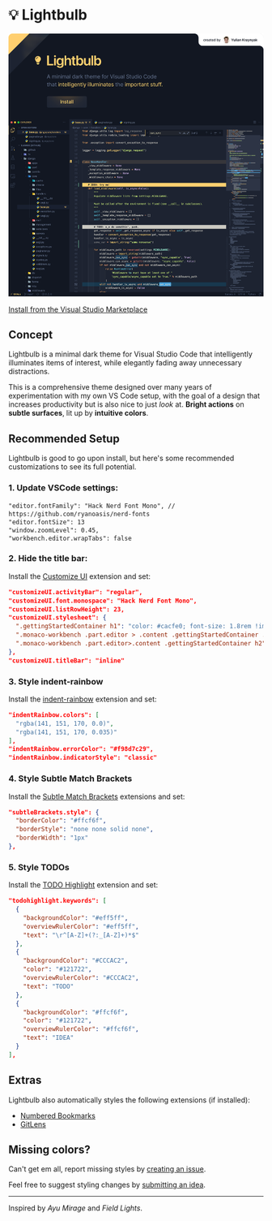 # 💡 Lightbulb

<a href="https://marketplace.visualstudio.com/items?itemName=ykray.lightbulb">
    <img src="assets/showcase-2.png" width="1600px"/>
</a>

<br/>

[Install from the Visual Studio Marketplace](https://marketplace.visualstudio.com/items?itemName=ykray.lightbulb)

## Concept

Lightbulb is a minimal dark theme for Visual Studio Code that intelligently illuminates items of interest, while elegantly fading away unnecessary distractions.

This is a comprehensive theme designed over many years of experimentation with my own VS Code setup, with the goal of a design that increases productivity but is also nice to just _look_ at. **Bright actions** on **subtle surfaces**, lit up by **intuitive colors**.

## Recommended Setup

Lightbulb is good to go upon install, but here's some recommended customizations to see its full potential.

### 1. Update VSCode settings:

```jsonc
"editor.fontFamily": "Hack Nerd Font Mono", // https://github.com/ryanoasis/nerd-fonts
"editor.fontSize": 13
"window.zoomLevel": 0.45,
"workbench.editor.wrapTabs": false
```

### 2. Hide the title bar:

Install the [Customize UI](https://marketplace.visualstudio.com/items?itemName=iocave.customize-ui) extension and set:

```json
"customizeUI.activityBar": "regular",
"customizeUI.font.monospace": "Hack Nerd Font Mono",
"customizeUI.listRowHeight": 23,
"customizeUI.stylesheet": {
  ".gettingStartedContainer h1": "color: #cacfe0; font-size: 1.8rem !important; text-transform: lowercase;",
  ".monaco-workbench .part.editor > .content .gettingStartedContainer .description": "font-size: 1rem !important; text-transform: lowercase;",
  ".monaco-workbench .part.editor>.content .gettingStartedContainer h2": "font-size: 1rem !important; text-transform: lowercase;"
},
"customizeUI.titleBar": "inline"
```

### 3. Style indent-rainbow

Install the [indent-rainbow](https://marketplace.visualstudio.com/items?itemName=oderwat.indent-rainbow) extension and set:

```json
"indentRainbow.colors": [
  "rgba(141, 151, 170, 0.0)",
  "rgba(141, 151, 170, 0.035)"
],
"indentRainbow.errorColor": "#f98d7c29",
"indentRainbow.indicatorStyle": "classic"
```

### 4. Style Subtle Match Brackets

Install the [Subtle Match Brackets](https://marketplace.visualstudio.com/items?itemName=rafamel.subtle-brackets) extensions and set:

```json
"subtleBrackets.style": {
  "borderColor": "#ffcf6f",
  "borderStyle": "none none solid none",
  "borderWidth": "1px"
},
```

### 5. Style TODOs

Install the [TODO Highlight](https://marketplace.visualstudio.com/items?itemName=wayou.vscode-todo-highlight) extension and set:

```json
"todohighlight.keywords": [
  {
    "backgroundColor": "#eff5ff",
    "overviewRulerColor": "#eff5ff",
    "text": "\r^[A-Z]+(?:_[A-Z]+)*$"
  },
  {
    "backgroundColor": "#CCCAC2",
    "color": "#121722",
    "overviewRulerColor": "#CCCAC2",
    "text": "TODO"
  },
  {
    "backgroundColor": "#ffcf6f",
    "color": "#121722",
    "overviewRulerColor": "#ffcf6f",
    "text": "IDEA"
  }
],
```

## Extras

Lightbulb also automatically styles the following extensions (if installed):

- [Numbered Bookmarks](https://marketplace.visualstudio.com/items?itemName=alefragnani.numbered-bookmarks)
- [GitLens](https://marketplace.visualstudio.com/items?itemName=eamodio.gitlens)

## Missing colors?

Can't get em all, report missing styles by [creating an issue](https://github.com/ykray/Lightbulb/issues).

Feel free to suggest styling changes by [submitting an idea](https://github.com/ykray/Lightbulb/discussions/categories/ideas).

---

Inspired by _Ayu Mirage_ and _Field Lights_.

